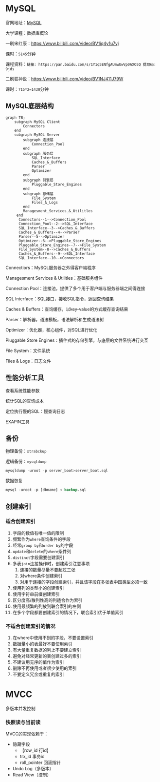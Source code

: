 # MySQL

官网地址：[MySQL](https://www.mysql.com/)

大学课程：数据库概论

一刷宋红康：https://www.bilibili.com/video/BV1iq4y1u7vj

课时：`5145`分钟

课程资料：`链接: https://pan.baidu.com/s/1Y1q5ENfgAUmwUwVp0AXO5Q 提取码: 9jds`

二刷狂神说：https://www.bilibili.com/video/BV1NJ411J79W

课时：`715*2=1430`分钟

## MySQL底层结构

```mermaid
graph TB;
    subgraph MySQL Client
    	Connectors
    end
    subgraph MySQL Server
   		subgraph 连接层
    		Connection_Pool
    	end
    	subgraph 服务层
    		SQL_Interface
        	Caches_&_Buffers
        	Parser
        	Optimizer
    	end
        subgraph 引擎层
    		Pluggable_Store_Engines
    	end
        subgraph 存储层
    		File_System
    		Files_&_Logs
    	end
    	Managesment_Services_&_Utilitles
     end
      Connectors--1-->Connection_Pool
      Connection_Pool--2-->SQL_Interface
      SQL_Interface--3-->Caches_&_Buffers
      Caches_&_Buffers--4-->Parser
      Parser--5-->Optimizer
      Optimizer--6-->Pluggable_Store_Engines
      Pluggable_Store_Engines--7-->File_System
      File_System--8-->Caches_&_Buffers
      Caches_&_Buffers--9-->SQL_Interface
      SQL_Interface--10-->Connectors
```

Connectiors：MySQL服务器之外得客户端程序

Managesment Services & Utilitles：基础服务组件

Connection Pool：连接池，提供了多个用于客户端与服务器端之间得连接

SQL Interface：SQL接口，接收SQL指令，返回查询结果

Caches & Buffers：查询缓存，以key-value的方式缓存查询结果

Parser：解析器，语法模板，语法解析和生成语法树

Optimizer：优化器，核心组件，对SQL进行优化

Pluggable Store Engines：插件式的存储引擎，与底层的文件系统进行交互

File System：文件系统

Files & Logs：日志文件

## 性能分析工具

查看系统性能参数

统计SQL的查询成本

定位执行慢的SQL：慢查询日志

EXAPIN工具

## 备份

物理备份：`xtrabckup`

逻辑备份：`mysqldump`

```sql
mysqldump -uroot -p server_boot>server_boot.sql
```

数据恢复

```sql
mysql -uroot -p [dbname] < backup.sql
```

## 创建索引

### 适合创建索引

1. 字段的数值有唯一值的限制
2. 频繁作为`where`查询条件的字段
3. 经常`group by`和`order by`的字段
4. `update`和`delete`的`where`条件列
5. `distinct`字段需要创建索引
6. 多表`join`连接操作时，创建索引注意事项
   1. 连接的数量尽量不要超过三张
   2. 对where条件创建索引
   3. 对用于连接的字段创建索引，并且该字段在多张表中国类型必须一致
7. 使用列的类型小的创建索引
8. 使用字符串前缀创建索引
9. 区分度高/散列性高的列适合作为索引
10. 使用最频繁的列放到联合索引的左侧
11. 在多个字段都要创建索引的情况下，联合索引优于单值索引

### 不适合创建索引的情况

1. 在where中使用不到的字段，不要设置索引
2. 数据量小的表最好不要使用索引
3. 有大量重复数据的列上不要建立索引
4. 避免对经常更新的表创建过多的索引
5. 不建议用无序的值作为索引
6. 删除不再使用或者很少使用的索引
7. 不要定义冗余或重复的索引

# MVCC

多版本并发控制

### 快照读与当前读

MVCC的实现依赖于：

- 隐藏字段
  - 【row_id 行id】
  - trx_id 事务id
  - roll_pointer 回滚指针
- Undo Log（多版本）
- Read View（控制）
